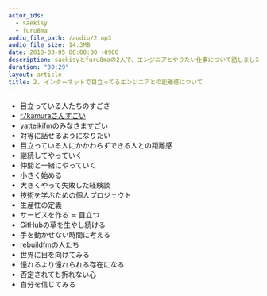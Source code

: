 ```yaml
---
actor_ids:
  - saekisy
  - furu8ma
audio_file_path: /audio/2.mp3
audio_file_size: 14.3MB
date: 2018-03-05 00:00:00 +0900
description: saekisyとfuru8maの2人で、エンジニアとやりたい仕事について話しました。
duration: "30:29"
layout: article
title: 2. インターネットで目立ってるエンジニアとの距離感について
---
```


- 目立っている人たちのすごさ
- [r7kamuraさんすごい](https://github.com/r7kamura)
- [yatteikifmのみなさますごい](https://yatteiki.fm/)
- 対等に話せるようになりたい
- 目立っている人にかかわらずできる人との距離感
- 継続してやっていく
- 仲間と一緒にやっていく
- 小さく始める
- 大きくやって失敗した経験談
- 技術を学ぶための個人プロジェクト
- 生産性の定義
- サービスを作る ≒ 目立つ
- GitHubの草を生やし続ける
- 手を動かせない時間に考える
- [rebuildfmの人たち](https://rebuild.fm/)
- 世界に目を向けてみる
- 憧れるより憧れられる存在になる
- 否定されても折れない心
- 自分を信じてみる

